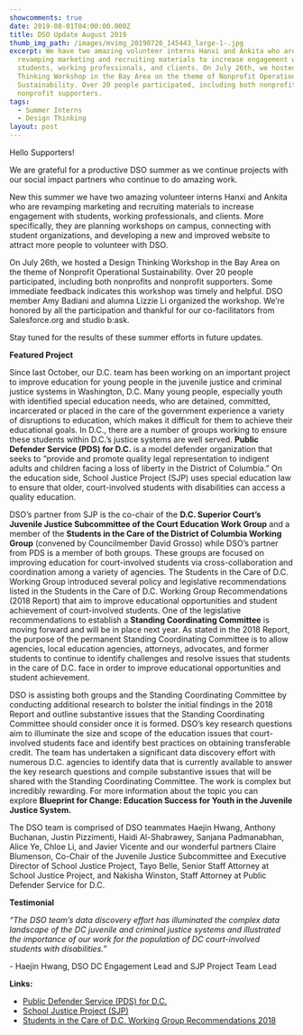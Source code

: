 ```yaml
---
showcomments: true
date: 2019-08-01T04:00:00.000Z
title: DSO Update August 2019
thumb_img_path: /images/mvimg_20190726_145443_large-1-.jpg
excerpt: We have two amazing volunteer interns Hanxi and Ankita who are
  revamping marketing and recruiting materials to increase engagement with
  students, working professionals, and clients. On July 26th, we hosted a Design
  Thinking Workshop in the Bay Area on the theme of Nonprofit Operational
  Sustainability. Over 20 people participated, including both nonprofits and
  nonprofit supporters.
tags:
  - Summer Interns
  - Design Thinking
layout: post
---
```

Hello Supporters!

We are grateful for a productive DSO summer as we continue projects with our social impact partners who continue to do amazing work. 

New this summer we have two amazing volunteer interns Hanxi and Ankita who are revamping marketing and recruiting materials to increase engagement with students, working professionals, and clients. More specifically, they are planning workshops on campus, connecting with student organizations, and developing a new and improved website to attract more people to volunteer with DSO. 

On July 26th, we hosted a Design Thinking Workshop in the Bay Area on the theme of Nonprofit Operational Sustainability. Over 20 people participated, including both nonprofits and nonprofit supporters. Some immediate feedback indicates this workshop was timely and helpful. DSO member Amy Badiani and alumna Lizzie Li organized the workshop. We’re honored by all the participation and thankful for our co-facilitators from Salesforce.org and studio b:ask.

Stay tuned for the results of these summer efforts in future updates.

**Featured Project**

Since last October, our D.C. team has been working on an important project to improve education for young people in the juvenile justice and criminal justice systems in Washington, D.C. Many young people, especially youth with identified special education needs, who are detained, committed, incarcerated or placed in the care of the government experience a variety of disruptions to education, which makes it difficult for them to achieve their educational goals. In D.C., there are a number of groups working to ensure these students within D.C.’s justice systems are well served. **Public Defender Service (PDS) for D.C.** is a model defender organization that seeks to “provide and promote quality legal representation to indigent adults and children facing a loss of liberty in the District of Columbia.” On the education side, School Justice Project (SJP) uses special education law to ensure that older, court-involved students with disabilities can access a quality education.

DSO’s partner from SJP is the co-chair of the **D.C. Superior Court’s Juvenile Justice Subcommittee of the Court Education Work Group** and a member of the **Students in the Care of the District of Columbia Working Group** (convened by Councilmember David Grosso) while DSO’s partner from PDS is a member of both groups. These groups are focused on improving education for court-involved students via cross-collaboration and coordination among a variety of agencies. The Students in the Care of D.C. Working Group introduced several policy and legislative recommendations listed in the Students in the Care of D.C. Working Group Recommendations (2018 Report) that aim to improve educational opportunities and student achievement of court-involved students. One of the legislative recommendations to establish a **Standing Coordinating Committee** is moving forward and will be in place next year. As stated in the 2018 Report, the purpose of the permanent Standing Coordinating Committee is to allow agencies, local education agencies, attorneys, advocates, and former students to continue to identify challenges and resolve issues that students in the care of D.C. face in order to improve educational opportunities and student achievement.

DSO is assisting both groups and the Standing Coordinating Committee by conducting additional research to bolster the initial findings in the 2018 Report and outline substantive issues that the Standing Coordinating Committee should consider once it is formed. DSO’s key research questions aim to illuminate the size and scope of the education issues that court-involved students face and identify best practices on obtaining transferable credit. The team has undertaken a significant data discovery effort with numerous D.C. agencies to identify data that is currently available to answer the key research questions and compile substantive issues that will be shared with the Standing Coordinating Committee. The work is complex but incredibly rewarding. For more information about the topic you can explore **Blueprint for Change: Education Success for Youth in the Juvenile Justice System.**

The DSO team is comprised of DSO teammates Haejin Hwang, Anthony Buchanan, Justin Pizzimenti, Haidi Al-Shabrawey, Sanjana Padmanabhan, Alice Ye, Chloe Li, and Javier Vicente and our wonderful partners Claire Blumenson, Co-Chair of the Juvenile Justice Subcommittee and Executive Director of School Justice Project, Tayo Belle, Senior Staff Attorney at School Justice Project, and Nakisha Winston, Staff Attorney at Public Defender Service for D.C.

**Testimonial**

*“The DSO team’s data discovery effort has illuminated the complex data landscape of the DC juvenile and criminal justice systems and illustrated the importance of our work for the population of DC court-involved students with disabilities.”*

*\-* Haejin Hwang, DSO DC Engagement Lead and SJP Project Team Lead

**Links:**

* [Public Defender Service (PDS) for D.C.](https://www.pdsdc.org/)
* [School Justice Project (SJP)](http://www.sjpdc.org/)
* [Students in the Care of D.C. Working Group Recommendations 2018](https://bit.ly/2KwZTtf)